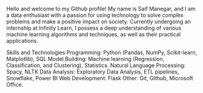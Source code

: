 Hello and welcome to my Github profile! My name is Saif Manegar, and I am a data enthusiast with a passion for using technology to solve complex problems and make a positive impact on society. Currently undergoing an internship at Infinity Learn, I possess a deep understanding of various machine learning algorithms and techniques, as well as their practical applications.

Skills and Technologies
Programming: Python (Pandas, NumPy, Scikit-learn, Matplotlib), SQL
Model Building: Machine learning (Regression, Classification, and Clustering), Statistics.
Natural Language Processing: Spacy, NLTK
Data Analysis: Exploratory Data Analysis, ETL pipelines, Snowflake, Power BI
Web Development: Flask
Other: Git, GIthub, Microsoft Office.
